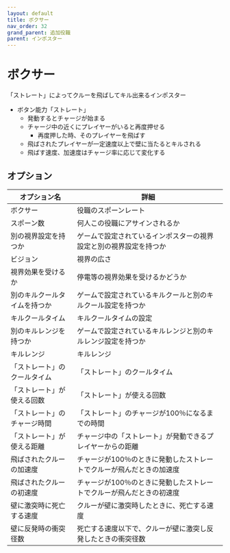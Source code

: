 ```yaml
---
layout: default
title: ボクサー
nav_order: 32
grand_parent: 追加役職
parent: インポスター
---
```


# ボクサー

「ストレート」によってクルーを飛ばしてキル出来るインポスター

- ボタン能力「ストレート」
    - 発動するとチャージが始まる
    - チャージ中の近くにプレイヤーがいると再度押せる
        - 再度押した時、そのプレイヤーを飛ばす
    - 飛ばされたプレイヤーが一定速度以上で壁に当たるとキルされる
    - 飛ばす速度、加速度はチャージ率に応じて変化する

## オプション
| オプション名 | 詳細 |
| ---- | ---- |
| ボクサー  | 役職のスポーンレート |
| スポーン数 | 何人この役職にアサインされるか |
| 別の視界設定を持つか | ゲームで設定されているインポスターの視界設定と別の視界設定を持つか |
| ビジョン | 視界の広さ |
| 視界効果を受けるか | 停電等の視界効果を受けるかどうか |
| 別のキルクールタイムを持つか | ゲームで設定されているキルクールと別のキルクール設定を持つか |
| キルクールタイム | キルクールタイムの設定 |
| 別のキルレンジを持つか | ゲームで設定されているキルレンジと別のキルレンジ設定を持つか |
| キルレンジ | キルレンジ |
| 「ストレート」のクールタイム | 「ストレート」のクールタイム |
| 「ストレート」が使える回数 | 「ストレート」が使える回数 |
| 「ストレート」のチャージ時間 | 「ストレート」のチャージが100％になるまでの時間 |
| 「ストレート」が使える距離 | チャージ中の「ストレート」が発動できるプレイヤーからの距離 |
| 飛ばされたクルーの加速度 | チャージが100％のときに発動したストレートでクルーが飛んだときの加速度 |
| 飛ばされたクルーの初速度 | チャージが100％のときに発動したストレートでクルーが飛んだときの初速度 |
| 壁に激突時に死亡する速度 | クルーが壁に激突時したときに、死亡する速度 |
| 壁に反発時の衝突径数 | 死亡する速度以下で、クルーが壁に激突し反発したときの衝突径数 |

